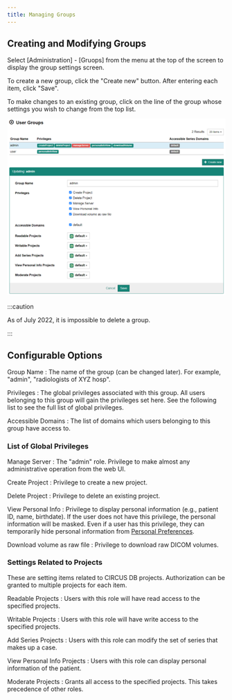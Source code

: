 ```yaml
---
title: Managing Groups
---
```


## Creating and Modifying Groups

Select [Administration] - [Gruops] from the menu at the top of the screen to display the group settings screen.

To create a new group, click the "Create new" button. After entering each item, click "Save".

To make changes to an existing group, click on the line of the group whose settings you wish to change from the top list.

![Groups](groups.png)

:::caution

As of July 2022, it is impossible to delete a group.

:::

## Configurable Options

Group Name
: The name of the group (can be changed later). For example, "admin", "radiologists of XYZ hosp".

Privileges
: The global privileges associated with this group. All users belonging to this group will gain the privileges set here. See the following list to see the full list of global privileges.

Accessible Domains
: The list of domains which users belonging to this group have access to.

### List of Global Privileges

Manage Server
: The "admin" role. Privilege to make almost any administrative operation from the web UI.

Create Project
: Privilege to create a new project.

Delete Project
: Privilege to delete an existing project.

View Personal Info
: Privilege to display personal information (e.g., patient ID, name, birthdate). If the user does not have this privilege, the personal information will be masked. Even if a user has this privilege, they can temporarily hide personal information from [Personal Preferences](./users/user-preference]).

Download volume as raw file
: Privilege to download raw DICOM volumes.

### Settings Related to Projects

These are setting items related to CIRCUS DB projects. Authorization can be granted to multiple projects for each item.

Readable Projects
: Users with this role will have read access to the specified projects.

Writable Projects
: Users with this role will have write access to the specified projects.

Add Series Projects
: Users with this role can modify the set of series that makes up a case.

View Personal Info Projects
: Users with this role can display personal information of the patient.

Moderate Projects
: Grants all access to the specified projects. This takes precedence of other roles.
